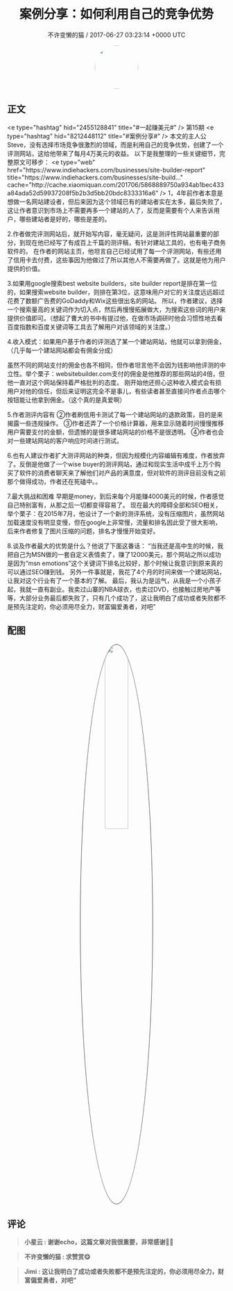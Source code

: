 <h1 align="center">案例分享：如何利用自己的竞争优势</h1>
<p align="center">
    <a>不许变懒的猫 / 2017-06-27 03:23:14 &#43;0000 UTC</a>
</p>

<div align="center">
    <img src="https://images.zsxq.com/FifUgrwrlRjBklYMlIEHu1P4TYxb?e=1590940799&amp;token=kIxbL07-8jAj8w1n4s9zv64FuZZNEATmlU_Vm6zD:wBt0z7mEvMjrHLyQxIrucWWf9ic=" width="100" height="100" style="border:1px solid;border-radius:50%; color:#ffffff"/>
</div>

## 正文

<div>
&lt;e type=&#34;hashtag&#34; hid=&#34;2455128841&#34; title=&#34;#一起赚美元#&#34; /&gt;  第15期 &lt;e type=&#34;hashtag&#34; hid=&#34;8212448112&#34; title=&#34;#案例分享#&#34; /&gt;  
本文的主人公Steve，没有选择市场竞争很激烈的领域，而是利用自己的竞争优势，创建了一个评测网站，这给他带来了每月4万美元的收益。
以下是我整理的一些关键细节，完整原文可移步：
&lt;e type=&#34;web&#34; href=&#34;https://www.indiehackers.com/businesses/site-builder-report&#34; title=&#34;https://www.indiehackers.com/businesses/site-build...&#34; cache=&#34;http://cache.xiaomiquan.com/201706/5868889750a934ab1bec433a84ada52d59937208f5b2b3d5bb20bdc8333316a6&#34; /&gt; 
1，4年前作者本意是想做一名网站建设者，但后来因为这个领域已有的建站者实在太多，最后失败了，这让作者意识到市场上不需要再多一个建站的人了，反而是需要有个人来告诉用户，哪些建站者是好的，哪些是差的。

2.作者做完评测网站后，就开始写内容，毫无疑问，这是测评性网站最重要的部分，到现在他已经写了有成百上千篇的测评稿，有针对建站工具的，也有电子商务软件的。
在作者的网站主页，他坦言自己已经试用了每一个评测网站，有些还用了信用卡去付费，这些事因为他做过了所以其他人不需要再做了。这就是他为用户提供的价值。


3.如果用google搜索best website builders，site builder report是排在第一位的，如果搜索website builder，则排在第3位，这意味用户对它的关注度远远超过花费了数额广告费的GoDaddy和Wix这些很出名的网站。
所以，作者建议，选择一个搜索量高的关键词作为切入点，然后再慢慢拓展做大，为搜索这些词的用户来提供价值即可。（想起了曹大的书中有提过他，在做市场调研时他会习惯性地去看百度指数和百度关键词等工具去了解用户对该领域的关注度。）

4.收入模式：如果用户基于作者的评测选了某一个建站网站，他就可以拿到佣金，（几乎每一个建站网站都会有佣金分成）

虽然不同的网站支付的佣金也各不相同，但作者坦言他不会因为钱影响他评测的中立性。举个栗子：websitebuilder.com支付的佣金是他推荐的那些网站的4倍，但他一直对这个网站保持着严格批判的态度。
刚开始他还担心这种收入模式会有损用户对他的信任，但后来证明这完全不是事儿，有些读者甚至直接问作者点击哪个按钮能让他拿到佣金。（这个真的是真爱啊）

5.作者测评内容有
②作者刷信用卡测试了每一个建站网站的退款政策，目的是来揭露一些违规操作。
③作者还弄了一个价格计算器，用来显示随着时间慢慢推移用户需要支付的金额，但遗憾的是很多建站网站的价格不是很透明。
④作者也会对一些建站网站的客户响应时间进行测试。

6.也有人建议作者扩大测评网站的种类，但因为规模化内容编辑有难度，作者放弃了。反倒是他做了一个wise buyer的测评网站，通过和现实生活中成千上万个购买了软件的消费者聊天来了解他们对产品的满意度，但对软件的测评目前没有之前那个做得成功，作者还在死磕中。。

7.最大挑战和困难
早期是money，到后来每个月能赚4000美元的时候，作者感觉自己特别富有，从那之后一切都变得容易了。
现在最大的障碍全部和SEO相关，举个栗子：在2015年7月，他设计了一个新的测评系统，没有压缩图片，虽然网站加载速度没有明显变慢，但在google上非常慢，流量和排名因此受了很大影响，后来作者修复了图片压缩的问题，排名才慢慢开始变好。


8.谈及作者最大的优势是什么？他说了下面这番话：
“当我还是高中生的时候，我把自己为MSN做的一套自定义表情卖了，赚了12000美元，那个网站之所以成功是因为“msn emotions”这个关键词下排名比较好，那个时候让我意识到原来真的可以通过SEO赚到钱。
另外一件事就是，我花了4个月的时间来做一个建站网站，让我对这个行业有了一个基本的了解。
最后，我认为是运气，从我是一个小孩子起，我就一直有副业。我卖过山寨的NBA球衣，也卖过DVD，也接触过房地产等等，大部分业务最后都失败了，只有几个成功了，这让我明白了成功或者失败都不是预先注定的，你必须用尽全力，财富偏爱勇者，对吧”
</div>

## 配图
<div class="image" align="center">

<img src="https://images.zsxq.com/FvJYJwKSW_mCBCyAmbWVqKwXniOb?e=1590940799&amp;token=kIxbL07-8jAj8w1n4s9zv64FuZZNEATmlU_Vm6zD:h6QTq3iyIuRzHGsstqG3C73iZno=" width="33%" height="33%" style="border:1px solid;border-radius:50%; color:#3c3f41"/>

</div>

## 评论

<div align="left">
<div>

<blockquote >
<span> <strong>小星云 : 谢谢echo，这篇文章对我很重要，非常感谢🙏💪 </strong></span>
</blockquote>

<blockquote >
<span> <strong>不许变懒的猫 : 求赞赏😋 </strong></span>
</blockquote>

<blockquote >
<span> <strong>Jimi : 这让我明白了成功或者失败都不是预先注定的，你必须用尽全力，财富偏爱勇者，对吧” </strong></span>
</blockquote>

</div>
</div>